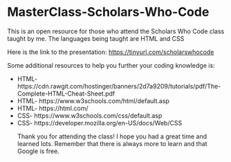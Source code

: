 # MasterClass-Scholars-Who-Code

This is an open resource for those who attend the Scholars Who Code class taught by me.
The languages being taught are HTML and CSS

Here is the link to the presentation:
https://tinyurl.com/scholarswhocode

Some additional resources to help you further your coding knowledge is:
<ul>
  <li>HTML- https://cdn.rawgit.com/hostinger/banners/2d7a9209/tutorials/pdf/The-Complete-HTML-Cheat-Sheet.pdf</li>
  <li>HTML- https://www.w3schools.com/html/default.asp</li>
  <li>HTML- https://html.com/</li>
  <li>CSS- https://www.w3schools.com/css/default.asp</li>
  <li>CSS- https://developer.mozilla.org/en-US/docs/Web/CSS</li>

Thank you for attending the class! I hope you had a great time and learned lots. 
Remember that there is always more to learn and that Google is free.
